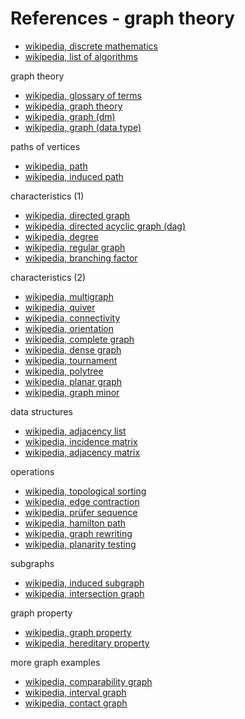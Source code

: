 
<!-- ======================================================================= -->
# References - graph theory

* [wikipedia, discrete mathematics](https://en.wikipedia.org/wiki/Discrete_mathematics)
* [wikipedia, list of algorithms](https://en.wikipedia.org/wiki/List_of_algorithms)

graph theory

* [wikipedia, glossary of terms](https://en.wikipedia.org/wiki/Glossary_of_graph_theory_terms)
* [wikipedia, graph theory](https://en.wikipedia.org/wiki/Graph_theory)
* [wikipedia, graph (dm)](https://en.wikipedia.org/wiki/Graph_%28discrete_mathematics%29)
* [wikipedia, graph (data type)](https://en.wikipedia.org/wiki/Graph_%28abstract_data_type%29)

paths of vertices

* [wikipedia, path](https://en.wikipedia.org/wiki/Path_%28graph_theory%29)
* [wikipedia, induced path](https://en.wikipedia.org/wiki/Induced_path)

characteristics (1)

* [wikipedia, directed graph](https://en.wikipedia.org/wiki/Directed_graph)
* [wikipedia, directed acyclic graph (dag)](https://en.wikipedia.org/wiki/Directed_acyclic_graph)
* [wikipedia, degree](https://en.wikipedia.org/wiki/Degree_%28graph_theory%29)
* [wikipedia, regular graph](https://en.wikipedia.org/wiki/Regular_graph)
* [wikipedia, branching factor](https://en.wikipedia.org/wiki/Branching_factor)

characteristics (2)

* [wikipedia, multigraph](https://en.wikipedia.org/wiki/Multigraph)
* [wikipedia, quiver](https://en.wikipedia.org/wiki/Quiver_%28mathematics%29)
* [wikipedia, connectivity](https://en.wikipedia.org/wiki/Connectivity_%28graph_theory%29)
* [wikipedia, orientation](https://en.wikipedia.org/wiki/Orientation_%28graph_theory%29)
* [wikipedia, complete graph](https://en.wikipedia.org/wiki/Complete_graph)
* [wikipedia, dense graph](https://en.wikipedia.org/wiki/Dense_graph)
* [wikipedia, tournament](https://en.wikipedia.org/wiki/Tournament_%28graph_theory%29)
* [wikipedia, polytree](https://en.wikipedia.org/wiki/Polytree)
* [wikipedia, planar graph](https://en.wikipedia.org/wiki/Planar_graph)
* [wikipedia, graph minor](https://en.wikipedia.org/wiki/Graph_minor)

data structures

* [wikipedia, adjacency list](https://en.wikipedia.org/wiki/Adjacency_list)
* [wikipedia, incidence matrix](https://en.wikipedia.org/wiki/Incidence_matrix)
* [wikipedia, adjacency matrix](https://en.wikipedia.org/wiki/Adjacency_matrix)

operations

* [wikipedia, topological sorting](https://en.wikipedia.org/wiki/Topological_sorting)
* [wikipedia, edge contraction](https://en.wikipedia.org/wiki/Edge_contraction)
* [wikipedia, prüfer sequence](https://en.wikipedia.org/wiki/Pr%C3%BCfer_sequence)
* [wikipedia, hamilton path](https://en.wikipedia.org/wiki/Hamiltonian_path)
* [wikipedia, graph rewriting](https://en.wikipedia.org/wiki/Graph_rewriting)
* [wikipedia, planarity testing](https://en.wikipedia.org/wiki/Planarity_testing)

subgraphs

* [wikipedia, induced subgraph](https://en.wikipedia.org/wiki/Induced_subgraph)
* [wikipedia, intersection graph](https://en.wikipedia.org/wiki/Intersection_graph)

graph property

* [wikipedia, graph property](https://en.wikipedia.org/wiki/Graph_property)
* [wikipedia, hereditary property](https://en.wikipedia.org/wiki/Hereditary_property)

more graph examples

* [wikipedia, comparability graph](https://en.wikipedia.org/wiki/Comparability_graph)
* [wikipedia, interval graph](https://en.wikipedia.org/wiki/Interval_graph)
* [wikipedia, contact graph](https://en.wikipedia.org/wiki/Contact_graph)
